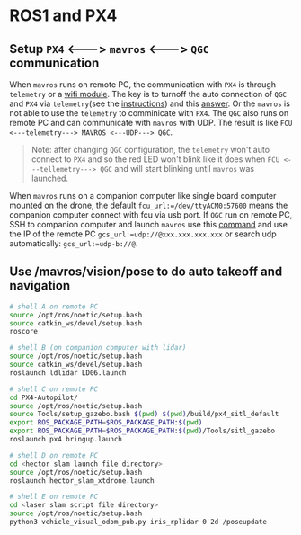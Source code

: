# ROS1 and PX4 
## Setup `PX4` <---> `mavros` <---> `QGC` communication

When `mavros` runs on remote PC, the communication with `PX4` is through `telemetry` or a [wifi module](https://docs.px4.io/master/en/telemetry/esp8266_wifi_module.html). The key is to turnoff the auto connection of `QGC` and `PX4` via `telemetry`(see the [instructions](https://github.com/mavlink/mavros/issues/624)) and this [answer](https://github.com/mavlink/mavros/issues/878). Or the `mavros` is not able to use the `telemetry` to comminicate with `PX4`. The `QGC` also runs on remote PC and can communicate with `mavros` with UDP. The result is like `FCU <---telemetry---> MAVROS <---UDP---> QGC`.
> Note: after changing `QGC` configuration, the `telemetry` won't auto connect to `PX4` and so the red LED won't blink like it does when `FCU <---tellemetry---> QGC` and will start blinking until `mavros` was launched.

When `mavros` runs on a companion computer like single board computer mounted on the drone, the default `fcu_url:=/dev/ttyACM0:57600` means the companion computer connect with fcu via usb port. If `QGC` run on remote PC, SSH to companion computer and launch `mavros` use this [command](https://blog.csdn.net/qq_38649880/article/details/88342904) and use the IP of the remote PC `gcs_url:=udp://@xxx.xxx.xxx.xxx` or search udp automatically: `gcs_url:=udp-b://@`.

## Use /mavros/vision/pose to do auto takeoff and navigation
```sh
# shell A on remote PC
source /opt/ros/noetic/setup.bash
source catkin_ws/devel/setup.bash
roscore
```
```sh
# shell B (on companion computer with lidar)
source /opt/ros/noetic/setup.bash
source catkin_ws/devel/setup.bash
roslaunch ldlidar LD06.launch
```
```sh
# shell C on remote PC
cd PX4-Autopilot/
source /opt/ros/noetic/setup.bash
source Tools/setup_gazebo.bash $(pwd) $(pwd)/build/px4_sitl_default
export ROS_PACKAGE_PATH=$ROS_PACKAGE_PATH:$(pwd)
export ROS_PACKAGE_PATH=$ROS_PACKAGE_PATH:$(pwd)/Tools/sitl_gazebo
roslaunch px4 bringup.launch
```
```sh
# shell D on remote PC
cd <hector slam launch file directory>
source /opt/ros/noetic/setup.bash
roslaunch hector_slam_xtdrone.launch
```
```sh
# shell E on remote PC
cd <laser slam script file directory>
source /opt/ros/noetic/setup.bash
python3 vehicle_visual_odom_pub.py iris_rplidar 0 2d /poseupdate
```
